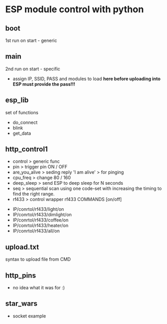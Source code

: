 # ESP module control with python

## boot
1st run on start - generic

## main
2nd run on start - specific
* assign IP, SSID, PASS and modules to load **here before uploading into ESP must provide the pass!!!**

## esp_lib
set of functions
- do_connect
- blink
- get_data

## http_control1
- control       > generic func
- pin           > trigger pin ON / OFF
- are_you_alive > seding reply 'I am alive' > for pinging
- cpu_freq      > change 80 / 160
- deep_sleep    > send ESP to deep sleep for N seconds
- seq           > sequential scan using one code-set with increasing the timing to find the right range.
- rf433         > control wrapper rf433
COMMANDS [on/off]
* IP/conrtol/rf433/light/on
* IP/conrtol/rf433/dimlight/on
* IP/conrtol/rf433/coffee/on
* IP/conrtol/rf433/heater/on
* IP/conrtol/rf433/all/on



## upload.txt
syntax to upload file from CMD

## http_pins
* no idea what it was for :)

## star_wars
* socket example